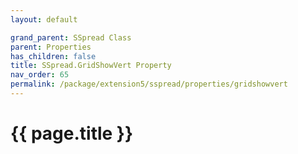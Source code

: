 ```yaml
---
layout: default

grand_parent: SSpread Class
parent: Properties
has_children: false
title: SSpread.GridShowVert Property
nav_order: 65
permalink: /package/extension5/sspread/properties/gridshowvert
---
```

# {{ page.title }}